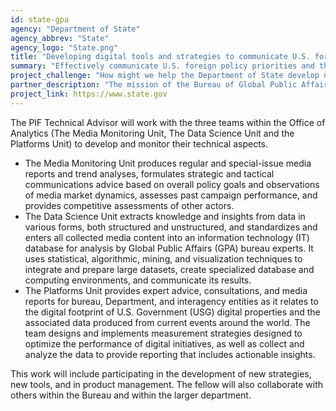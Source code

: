 ```yaml
---
id: state-gpa
agency: "Department of State"
agency_abbrev: "State"
agency_logo: "State.png"
title: "Developing digital tools and strategies to communicate U.S. foreign policy priorities"
summary: "Effectively communicate U.S. foreign policy priorities and the importance of diplomacy and better engage foreign publics"
project_challenge: "How might we help the Department of State develop new digital tools and strategies to more effectively communicate U.S. foreign policy priorities and the importance of diplomacy and better engage foreign publics?"
partner_description: "The mission of the Bureau of Global Public Affairs (GPA) is to serve the American people by effectively communicating U.S. foreign policy priorities and the importance of diplomacy to American audiences, and engaging foreign publics to enhance their understanding of and support for the values and policies of the United States."
project_link: https://www.state.gov
---
```


The PIF Technical Advisor will work with the three teams within the Office of Analytics (The Media Monitoring Unit, The Data Science Unit and the Platforms Unit) to develop and monitor their technical aspects.
<ul>
<li>The Media Monitoring Unit produces regular and special-issue media reports and trend analyses, formulates strategic and tactical communications advice based on overall policy goals and observations of media market dynamics, assesses past campaign performance, and provides competitive assessments of other actors.</li>
<li>The Data Science Unit extracts knowledge and insights from data in various forms, both structured and unstructured, and standardizes and enters all collected media content into an information technology (IT) database for analysis by Global Public Affairs (GPA) bureau experts. It uses statistical, algorithmic, mining, and visualization techniques to integrate and prepare large datasets, create specialized database and computing environments, and communicate its results.</li>
<li>The Platforms Unit provides expert advice, consultations, and media reports for bureau, Department, and interagency entities as it relates to the digital footprint of U.S. Government (USG) digital properties and the associated data produced from current events around the world. The team designs and implements measurement strategies designed to optimize the performance of digital initiatives, as well as collect and analyze the data to provide reporting that includes actionable insights.</li>
</ul>
This work will include participating in the development of new strategies, new tools, and in product management. The fellow will also collaborate with others within the Bureau and within the larger department.
